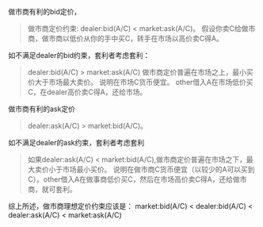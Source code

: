 做市商有利的bid定价，
>做市商定价约束: dealer:bid(A/C) < market:ask(A/C)。
假设你卖C给做市商，做市商以低价从你的手中买C，转手在市场以高价卖C得A。

如不满足dealer的bid约束，套利者考虑套利：
> dealer:bid(A/C) > market:ask(A/C)
> 做市商定价普遍在市场之上，最小买价大于市场最大卖价。
> 说明在市场C货币便宜。
> other借入A在市场低价买C，在dealer高价卖C得A，还给市场。

做市商有利的ask定价
>dealer:ask(A/C) > market:bid(A/C)。 

如不满足dealer的ask约束，套利者考虑套利
>如果dealer:ask(A/C) < market:bid(A/C),做市商定价普遍在市场之下，最大卖价小于市场最小买价。
> 说明在做市商C货币便宜（以较少的A可以买到C）。other借入A在做事商低价买C，然后在市场高价卖C得A，还给做市商，就可套利。

综上所述，做市商理想定价约束应该是：
market:bid(A/C) < dealer:bid(A/C)  < dealer:ask(A/C) < market:ask(A/C)